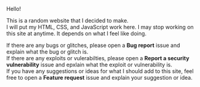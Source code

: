 <h>Hello!</h>
<p>This is a random website that I decided to make.<br>
I will put my HTML, CSS, and JavaScript work here.
I may stop working on this site at anytime. It depends on what I feel like doing.<br></p>
<p>If there are any bugs or glitches, please open a <strong>Bug report</strong> issue and explain what the bug or glitch is.<br>
If there are any exploits or vulerabilties, please open a <strong>Report a security vulnerability</strong> issue and epxlain what the exploit or vulnerability is.<br>
If you have any suggestions or ideas for what I should add to this site, feel free to open a <strong>Feature request</strong> issue and explain your suggestion or idea.</p>
